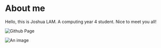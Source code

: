 # About me

Hello, this is Joshua LAM. A computing year 4 student. Nice to meet you all!

![Github Page](https://joshualam21.github.io/COMP3122_LEC1/)

![An image](https://blogger.googleusercontent.com/img/b/R29vZ2xl/AVvXsEjebxknCbWJyGS5Q4tkUxX9sNflZhfWzCdZthQSlcaIae2QyecQI03cF9chXhanxu9eLR7g5dN3fXZS7VZUVu5lCccep72ZwPONQAUfaFz5LiNll3QiAaIB9TdvTumQqgzL0zJc-qTxru0/w1200-h630-p-k-no-nu/Beautiful+Norwegian+Forest+Cat_edited.jpg)
